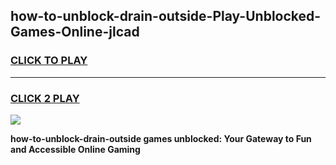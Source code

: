 
## how-to-unblock-drain-outside-Play-Unblocked-Games-Online-jlcad
<h3>
<a href="https://premium76.site?title=how-to-unblock-drain-outside&ref=25A">CLICK TO PLAY</a></h3>
<hr>

<h3>
<a href="https://premium76.site?title=how-to-unblock-drain-outside&ref=25A">CLICK 2 PLAY</a>
  
</h3>

<a href="https://premium76.site?title=how-to-unblock-drain-outside&ref=25A"><img src="https://clearcache.store/games.png"></a>


**how-to-unblock-drain-outside games unblocked: Your Gateway to Fun and Accessible Online Gaming**
